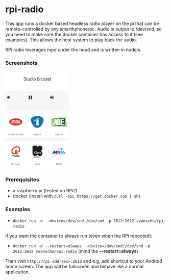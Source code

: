 # rpi-radio
This app runs a docker based headless radio player on the pi that can be remote-controlled by any smarthphone/pc. Audio is output to /dev/snd, so you need to make sure the docker container has access to it (see examples). This allows the host system to play back the audio.

RPi radio leverages mpd under the hood and is written in nodejs.

### Screenshots
<img src="screenshot.png" width="200">

### Prerequisites
- a raspberry pi (tested on RPi2)
- docker (install with `curl -sSL https://get.docker.com | sh`)
### Examples
- `docker run -d --device=/dev/snd:/dev/snd -p 2612:2612 svanscho/rpi-radio`

If you want the container to always run (even when the RPi rebooted):
- `docker run -d --restart=always --device=/dev/snd:/dev/snd -p 2612:2612 svanscho/rpi-radio` (mind the **--restart=always**)

Then visit `http://rpi-address>:2612` and e.g. add shortcut to your Android home screen. The app will be fullscreen and behave like a normal application.